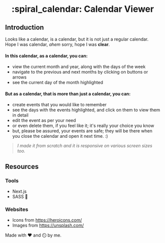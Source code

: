 <h1 align="center"> :spiral_calendar: Calendar Viewer </h1>

## Introduction 
Looks like a calendar, is a calendar, but it is not just a regular calendar. Hope I was calendar, *ahem* sorry, hope I was **clear**.

#### In this calendar, as a calendar, you can:
-  view the current month and year, along with the days of the week
-  navigate to the previous and next months by clicking on buttons or arrows
-  see the current day of the month highlighted

#### But as a calendar, that is more than just a calendar, you can:
- create events that you would like to remember
- see the days with the events highlighted, and click on them to view them in detail
- edit the event as per your need
- or even delete them, if you feel like it; it's really your choice you know
- but, please be assured, your events are safe; they will be there when you close the calendar and open it next time. :)

> *I made it from scratch and it is responsive on various screen sizes too.*

## Resources

### Tools

- Next.js
- SASS 💅

### Websites

- Icons from https://heroicons.com/
- Images from https://unsplash.com/


Made with ❤️ and ⏲️ by me.
